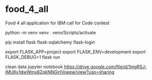 # food_4_all
Food 4 all application for IBM call for Code contest

python -m venv venv
. venv/Scripts/activate



pip install flask flask-sqlalchemy flask-login


[//]: # (export FLASK_APP=application)
export FLASK_APP=project
export FLASK_ENV=development
export FLASK_DEBUG=1
flask run

clean data jupyter notebook
https://drive.google.com/file/d/1mgRSJ-iMUKv1dwWmx8ZqkNNGjrlVoeew/view?usp=sharing